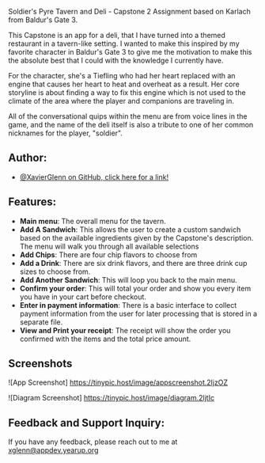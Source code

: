 
Soldier's Pyre Tavern and Deli - Capstone 2 Assignment based on Karlach from Baldur's Gate 3.

This Capstone is an app for a deli, that I have turned into a themed restaurant in a tavern-like setting. I wanted to make this inspired by my favorite character in Baldur's Gate 3 to give me the motivation to make this the absolute best that I could with the knowledge I currently have.

For the character, she's a Tiefling who had her heart replaced with an engine that causes her heart to heat and overheat as a result. Her core storyline is about finding a way to fix this engine which is not used to the climate of the area where the player and companions are traveling in.

All of the conversational quips within the menu are from voice lines in the game, and the name of the deli itself is also a tribute to one of her common nicknames for the player, "soldier".
## Author:

- [@XavierGlenn on GitHub, click here for a link!](https://www.github.com/xavierglenn)


## Features:
- **Main menu**: The overall menu for the tavern.
- **Add A Sandwich**: This allows the user to create a custom sandwich based on the available ingredients given by the Capstone's description. The menu will walk you through all available selections
- **Add Chips**: There are four chip flavors to choose from
- **Add a Drink**: There are six drink flavors, and there are three drink cup sizes to choose from.
- **Add Another Sandwich**: This will loop you back to the main menu.
- **Confirm your order**: This will total your order and show you every item you have in your cart before checkout.
- **Enter in payment information**: There is a basic interface to collect payment information from the user for later processing that is stored in a separate file.
- **View and Print your receipt**: The receipt will show the order you confirmed with the items and the total price amount.

## Screenshots

![App Screenshot] https://tinypic.host/image/appscreenshot.2ljzOZ

![Diagram Screenshot] https://tinypic.host/image/diagram.2ljtIc
    
## Feedback and Support Inquiry:

If you have any feedback, please reach out to me at xglenn@appdev.yearup.org

